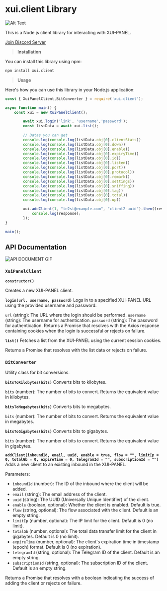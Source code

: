 # xui.client Library
![Alt Text](https://mrwgifs.com/wp-content/uploads/2013/09/The-Lizard-Needs-To-Internet-On-That-Dial-Up-Connection.gif)

This is a Node.js client library for interacting with XUI-PANEL.

[Join Discord Server](https://discord.gg/zellias)

> **Installation**

You can install this library using npm:
```bash
npm install xui.client
```

> **Usage**

Here's how you can use this library in your Node.js application:

```js
const { XuiPanelClient,BitConverter } = require('xui.client');

async function main() {
    const xui = new XuiPanelClient();

        await xui.login('link', 'username','password');
        const listData = await xui.list();
        
        // Datas you can get
        console.log(console.log(listData.obj[0].clientStats))
        console.log(console.log(listData.obj[0].down))
        console.log(console.log(listData.obj[0].enable))
        console.log(console.log(listData.obj[0].expiryTime))
        console.log(console.log(listData.obj[0].id))
        console.log(console.log(listData.obj[0].listen))
        console.log(console.log(listData.obj[0].port))
        console.log(console.log(listData.obj[0].protocol))
        console.log(console.log(listData.obj[0].remark))
        console.log(console.log(listData.obj[0].settings))
        console.log(console.log(listData.obj[0].sniffing))
        console.log(console.log(listData.obj[0].tag))
        console.log(console.log(listData.obj[0].total))
        console.log(console.log(listData.obj[0].up))

        xui.addClient(1, "te2st@example.com", "client2-uuid").then((response) => {
            console.log(response);
        });
}

main();
```
## **API Documentation**
![API DOCUMENT GIF](https://i0.wp.com/leslielaskinreese.com/wp-content/uploads/2014/05/bb-31.gif?resize=499%2C274)

### `XuiPanelClient`


**`constructor()`**

Creates a new XUI-PANEL client.

**`login(url, username, password)`**
Logs in to a specified XUI-PANEL URL using the provided username and password.

`url` (string): The URL where the login should be performed.
`username` (string): The username for authentication.
`password` (string): The password for authentication.
Returns a Promise that resolves with the Axios response containing cookies when the login is successful or rejects on failure.

**`list()`**
Fetches a list from the XUI-PANEL using the current session cookies.

Returns a Promise that resolves with the list data or rejects on failure.

### `BitConverter`
Utility class for bit conversions.

**`bitsToKilobytes(bits)`**
Converts bits to kilobytes.

`bits` (number): The number of bits to convert.
Returns the equivalent value in kilobytes.

**`bitsToMegabytes(bits)`**
Converts bits to megabytes.

`bits` (number): The number of bits to convert.
Returns the equivalent value in megabytes.

**`bitsToGigabytes(bits)`**
Converts bits to gigabytes.

`bits` (number): The number of bits to convert.
Returns the equivalent value in gigabytes.

**`addClient(inboundId, email, uuid, enable = true, flow = "", limitIp = 0, totalGb = 0, expireTime = 0, telegramId = "", subscriptionId = "")`**
Adds a new client to an existing inbound in the XUI-PANEL.

Parameters:
- `inboundId` (number): The ID of the inbound where the client will be added.
- `email` (string): The email address of the client.
- `uuid` (string): The UUID (Universally Unique Identifier) of the client.
- `enable` (boolean, optional): Whether the client is enabled. Default is true.
- `flow` (string, optional): The flow associated with the client. Default is an empty string.
- `limitIp` (number, optional): The IP limit for the client. Default is 0 (no limit).
- `totalGb` (number, optional): The total data transfer limit for the client in gigabytes. Default is 0 (no limit).
- `expireTime` (number, optional): The client's expiration time in timestamp (epoch) format. Default is 0 (no expiration).
- `telegramId` (string, optional): The Telegram ID of the client. Default is an empty string.
- `subscriptionId` (string, optional): The subscription ID of the client. Default is an empty string.

Returns a Promise that resolves with a boolean indicating the success of adding the client or rejects on failure.
